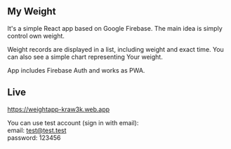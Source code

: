 ## My Weight

It's a simple React app based on Google Firebase.
The main idea is simply control own weight.

Weight records are displayed in a list, including weight and exact time.
You can also see a simple chart representing Your weight.

App includes Firebase Auth and works as PWA.

## Live
https://weightapp-kraw3k.web.app

You can use test account (sign in with email):\
email: test@test.test\
password: 123456
